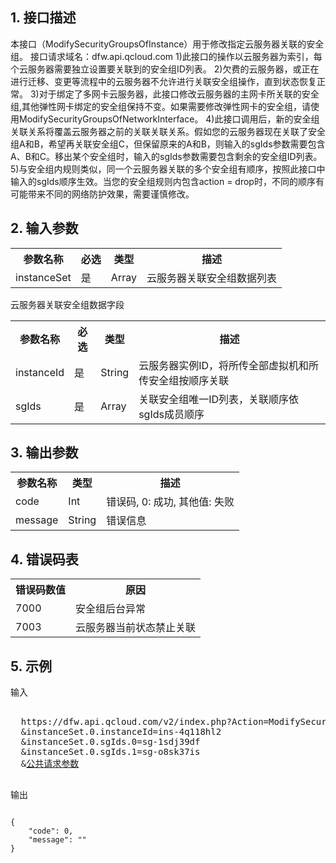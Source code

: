 ## 1. 接口描述
 
本接口（ModifySecurityGroupsOfInstance）用于修改指定云服务器关联的安全组。
接口请求域名：dfw.api.qcloud.com
1)此接口的操作以云服务器为索引，每个云服务器需要独立设置要关联到的安全组ID列表。
2)欠费的云服务器，或正在进行迁移、变更等流程中的云服务器不允许进行关联安全组操作，直到状态恢复正常。
3)对于绑定了多网卡云服务器，此接口修改云服务器的主网卡所关联的安全组,其他弹性网卡绑定的安全组保持不变。如果需要修改弹性网卡的安全组，请使用ModifySecurityGroupsOfNetworkInterface。
4)此接口调用后，新的安全组关联关系将覆盖云服务器之前的关联关联关系。假如您的云服务器现在关联了安全组A和B，希望再关联安全组C，但保留原来的A和B，则输入的sgIds参数需要包含A、B和C。移出某个安全组时，输入的sgIds参数需要包含剩余的安全组ID列表。
5)与安全组内规则类似，同一个云服务器关联的多个安全组有顺序，按照此接口中输入的sgIds顺序生效。当您的安全组规则内包含action = drop时，不同的顺序有可能带来不同的网络防护效果，需要谨慎修改。

## 2. 输入参数
<table class="t"><tbody><tr>
<th><b>参数名称</b></th>
<th><b>必选</b></th>
<th><b>类型</b></th>
<th><b>描述</b></th>
<tr>
<td> instanceSet <td> 是 <td> Array <td> 云服务器关联安全组数据列表
</tbody></table> 
云服务器关联安全组数据字段
<table class="t"><tbody><tr>
<th><b>参数名称</b></th>
<th><b>必选</b></th>
<th><b>类型</b></th>
<th><b>描述</b></th>
<tr>
<td> instanceId <td> 是 <td> String <td> 云服务器实例ID，将所传全部虚拟机和所传安全组按顺序关联
<tr>
<td> sgIds <td> 是 <td> Array <td> 关联安全组唯一ID列表，关联顺序依sgIds成员顺序
</tbody></table>

 

## 3. 输出参数
 

<table class="t"><tbody><tr>
<th><b>参数名称</b></th>
<th><b>类型</b></th>
<th><b>描述</b></th>
<tr>
<td> code <td> Int <td> 错误码, 0: 成功, 其他值: 失败
<tr>
<td> message <td> String <td> 错误信息
</tbody></table>

## 4. 错误码表
 <table class="t"><tbody><tr>
<th><b>错误码数值</b></th>
<th><b>原因</b></th>
<tr>

<td> 7000 <td> 安全组后台异常
<tr>
<td> 7003 <td> 云服务器当前状态禁止关联
</tbody></table>
 

## 5. 示例
 
输入
<pre>

  https://dfw.api.qcloud.com/v2/index.php?Action=ModifySecurityGroupsOfInstance
  &instanceSet.0.instanceId=ins-4q118hl2
  &instanceSet.0.sgIds.0=sg-1sdj39df
  &instanceSet.0.sgIds.1=sg-o8sk37is
  &<a href="http://tcecqpoc.fsphere.cn/doc/api/229/6976">公共请求参数</a>

</pre>

输出
```

{
    "code": 0,
    "message": ""
}

```

